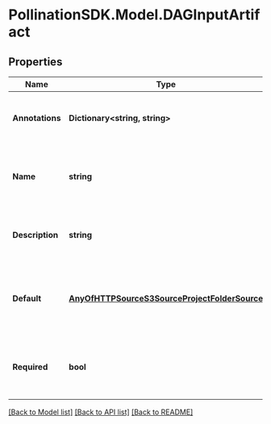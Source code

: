 
# PollinationSDK.Model.DAGInputArtifact

## Properties

Name | Type | Description | Notes
------------ | ------------- | ------------- | -------------
**Annotations** | **Dictionary&lt;string, string&gt;** | Optional annotations for Queenbee objects. | [optional] 
**Name** | **string** | The name of the artifact within the scope of the DAG | 
**Description** | **string** | Optional description for the input artifact | [optional] 
**Default** | [**AnyOfHTTPSourceS3SourceProjectFolderSource**](AnyOfHTTPSourceS3SourceProjectFolderSource.md) | If no artifact is specified then pull it from this source location. | [optional] 
**Required** | **bool** | Whether this value must be specified in a task argument. | [optional] 

[[Back to Model list]](../README.md#documentation-for-models)
[[Back to API list]](../README.md#documentation-for-api-endpoints)
[[Back to README]](../README.md)

